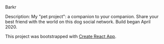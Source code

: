 Barkr

Description: My "pet project": a companion to your companion. Share your best friend with the world on this dog social network.
Build began April 2020.

This project was bootstrapped with [Create React App](https://github.com/facebook/create-react-app).
